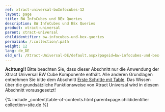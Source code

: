 ```yaml
---
ref: xtract-universal-bwInfocubes-12
layout: page
title: BW InfoCubes und BEx Queries
description: BW InfoCubes und BEx Queries
product: xtract-universal
parent: xtract-universal
childidentifier: bw-infocubes-und-bex-queries
permalink: /:collection/:path
weight: 12
lang: de_DE
old_url: /Xtract-Universal-DE/default.aspx?pageid=bw-infocubes-und-bex-queries
---
```


**Achtung!!** Bitte beachten Sie, dass dieser Abschnitt nur die Anwendung der Xtract Universal BW Cube Komponente enthält. Alle anderen Grundlagen entnehmen Sie bitte dem Abschnitt [Erste Schritte mit Table](./erste-schritte-mit-xtract-table). Das Wissen über die grundsätzliche Funktionsweise von Xtract Universal wird in diesem Abschnitt vorausgesetzt!

{% include _content/table-of-contents.html parent=page.childidentifier collection=site.de %}